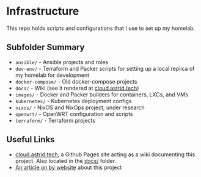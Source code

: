 # Infrastructure

This repo holds scripts and configurations that I use to set up my homelab.

## Subfolder Summary

- `ansible/` - Ansible projects and roles
- `dev-env/` - Terraform and Packer scripts for setting up a local replica of my homelab for development
- `docker-compose/` - Old docker-compose projects
- `docs/` - Wiki (see it rendered at [cloud.astrid.tech](https://cloud.astrid.tech/))
- `images/` - Docker and Packer builders for containers, LXCs, and VMs
- `kubernetes/` - Kubernetes deployment configs
- `nixos/` - NixOS and NixOps project, under research
- `openwrt/` - OpenWRT configuration and scripts
- `terraform/` - Terraform projects

## Useful Links

- [cloud.astrid.tech](https://cloud.astrid.tech/), a Github Pages site acting as a wiki documenting this project. Also located in the [docs/](./docs) folder.
- [An article on by website](https://astrid.tech/projects/plebscale/) about this project


